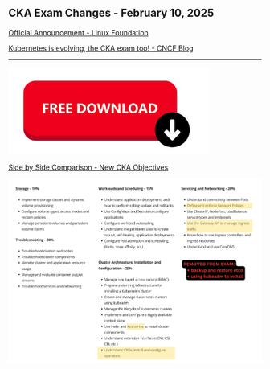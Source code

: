 ## CKA Exam Changes - February 10, 2025

[Official Announcement - Linux Foundation](https://training.linuxfoundation.org/certified-kubernetes-administrator-cka-program-changes/)

[Kubernetes is evolving, the CKA exam too! - CNCF Blog](https://www.cncf.io/blog/2024/09/05/kubernetes-is-evolving-the-cka-exam-too/)

---

[![Download CKA Exam Changes Document](free-download-button.png)](cka-exam-changes-feb10-2025.pdf)

[Side by Side Comparison - New CKA Objectives](cka-exam-changes-feb10-2025.pdf)

![CKA Exam Changes - Overview](cka-exam-changes-overview-2025.png)
